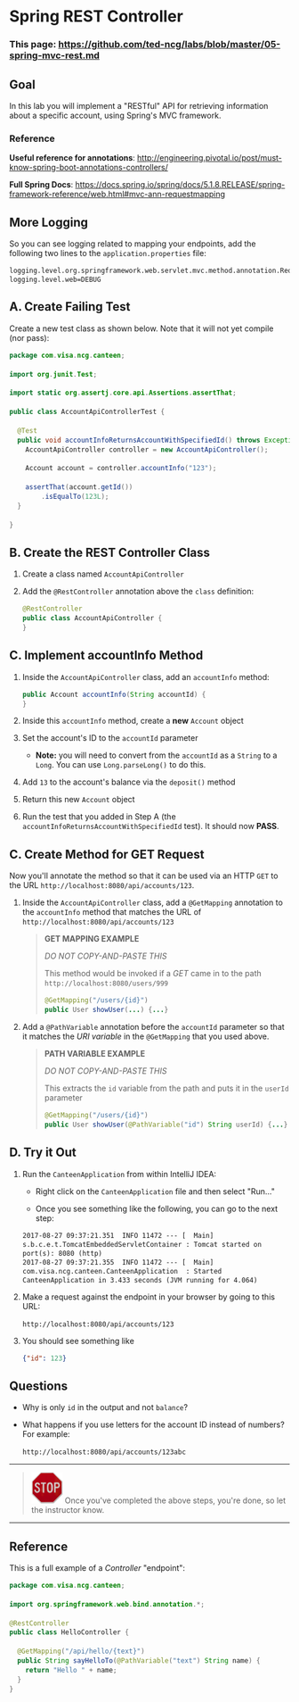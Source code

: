# Spring REST Controller

### This page: https://github.com/ted-ncg/labs/blob/master/05-spring-mvc-rest.md

## Goal

In this lab you will implement a "RESTful" API for retrieving information about a specific account,
using Spring's MVC framework.

### Reference

**Useful reference for annotations**: http://engineering.pivotal.io/post/must-know-spring-boot-annotations-controllers/

**Full Spring Docs**: https://docs.spring.io/spring/docs/5.1.8.RELEASE/spring-framework-reference/web.html#mvc-ann-requestmapping

## More Logging

So you can see logging related to mapping your endpoints, add the following two lines to the `application.properties` file:

```
logging.level.org.springframework.web.servlet.mvc.method.annotation.RequestMappingHandlerMapping=TRACE
logging.level.web=DEBUG
```

## A. Create Failing Test

Create a new test class as shown below. Note that it will not yet compile (nor pass):

```java
package com.visa.ncg.canteen;

import org.junit.Test;

import static org.assertj.core.api.Assertions.assertThat;

public class AccountApiControllerTest {

  @Test
  public void accountInfoReturnsAccountWithSpecifiedId() throws Exception {
    AccountApiController controller = new AccountApiController();

    Account account = controller.accountInfo("123");

    assertThat(account.getId())
        .isEqualTo(123L);
  }

}
```

## B. Create the REST Controller Class

1. Create a class named `AccountApiController`

1. Add the `@RestController` annotation above the `class` definition:

   ```java
   @RestController
   public class AccountApiController {
   }
   ```

## C. Implement accountInfo Method

1. Inside the `AccountApiController` class, add an `accountInfo` method:

    ```java
    public Account accountInfo(String accountId) { 
    }
    ```

1. Inside this `accountInfo` method, create a **new** `Account` object

1. Set the account's ID to the `accountId` parameter

    * **Note:** you will need to convert from the `accountId` as a `String` to a `Long`.
      You can use `Long.parseLong()` to do this.

1. Add `13` to the account's balance via the `deposit()` method

1. Return this new `Account` object

1. Run the test that you added in Step A (the `accountInfoReturnsAccountWithSpecifiedId` test). It should now **PASS**.

## C. Create Method for GET Request

Now you'll annotate the method so that it can be used via an HTTP `GET` to the URL `http://localhost:8080/api/accounts/123`. 

1. Inside the `AccountApiController` class, add a `@GetMapping` annotation to the `accountInfo` method
   that matches the URL of `http://localhost:8080/api/accounts/123` 

    >**GET MAPPING EXAMPLE**
    >
    > *DO NOT COPY-AND-PASTE THIS*
    >
    >This method would be invoked if a *GET* came in to the path `http://localhost:8080/users/999`
    >
    > ```java
    > @GetMapping("/users/{id}")
    > public User showUser(...) {...}
    > ```

1. Add a `@PathVariable` annotation before the `accountId` parameter so that it matches the *URI variable* in the
   `@GetMapping` that you used above.

    >**PATH VARIABLE EXAMPLE**
    >
    > *DO NOT COPY-AND-PASTE THIS*
    >
    >This extracts the `id` variable from the path and puts it in the `userId` parameter
    >
    >```java
    >@GetMapping("/users/{id}")
    >public User showUser(@PathVariable("id") String userId) {...}
    >```

## D. Try it Out    

1. Run the `CanteenApplication` from within IntelliJ IDEA:

   * Right click on the `CanteenApplication` file and then select "Run..."
 
   * Once you see something like the following, you can go to the next step:

   ```
   2017-08-27 09:37:21.351  INFO 11472 --- [  Main] s.b.c.e.t.TomcatEmbeddedServletContainer : Tomcat started on port(s): 8080 (http)
   2017-08-27 09:37:21.355  INFO 11472 --- [  Main] com.visa.ncg.canteen.CanteenApplication  : Started CanteenApplication in 3.433 seconds (JVM running for 4.064)
   ```

1. Make a request against the endpoint in your browser by going to this URL:

    `http://localhost:8080/api/accounts/123`

1. You should see something like

    ```json
    {"id": 123}
    ```

## Questions

* Why is only `id` in the output and not `balance`?

* What happens if you use letters for the account ID instead of numbers? For example:

    `http://localhost:8080/api/accounts/123abc`

----

> <img src="stop-sign.jpg" width="56" /> Once you've completed the above steps, you're done, so let the instructor know.

----

## Reference

This is a full example of a *Controller* "endpoint":
  
```java
package com.visa.ncg.canteen;

import org.springframework.web.bind.annotation.*;

@RestController
public class HelloController {

  @GetMapping("/api/hello/{text}")
  public String sayHelloTo(@PathVariable("text") String name) {
    return "Hello " + name;
  }
}  
```
